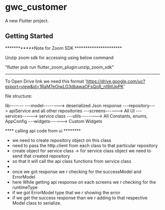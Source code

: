 # gwc_customer

A new Flutter project.

## Getting Started

************Note for Zoom SDK **********************

Unzip zoom sdk for accessing using below command

"flutter pub run flutter_zoom_plugin:unzip_zoom_sdk"


***************************************************

To Open Drive link we need this format
'https://drive.google.com/uc?export=view&id=1RaM7eOiwLG3dbawaOFsQoR_nl9jtUpPK'

file structure:

lib-------
---model--------> deserialized Json response
---repository---> apiService and all other repositories
---screens------> All UI
---services-----> service class
---utils--------> All Constants, enums, AppConfig
---widgets------> Custom Widgets


****  calling api code from ui  ********

* we need to create repository object on this class
* need to pass the http.client from each class to that particular repository
* create object for service class -> for service class object we need to send that created repository
* so that it will call the api class functions from service class
*
* once we got response we r checking for the successModel and ErrorModel
* here While getting api response on each screens we r checking for the runtimeType
* if we got ErrorModel type that we r showing the error
* if we get the success response than we r adding to that respective Model class to serialize.
